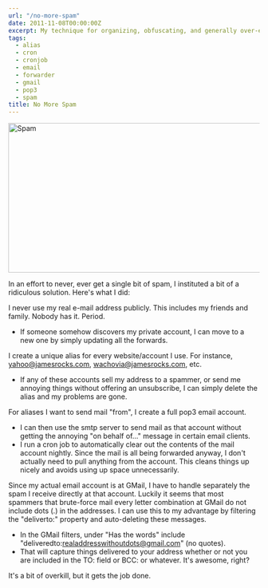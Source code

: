 ```yaml
---
url: "/no-more-spam"
date: 2011-11-08T00:00:00Z
excerpt: My technique for organizing, obfuscating, and generally over-engineering my email to avoid spam via aliases.
tags:
  - alias
  - cron
  - cronjob
  - email
  - forwarder
  - gmail
  - pop3
  - spam
title: No More Spam
---
```


<img width="750" height="300" layout="responsive" src="//labs.tomasino.org/assets/images/spam.jpg" alt="Spam"></img>

In an effort to never, ever get a single bit of spam, I instituted a bit
of a ridiculous solution. Here's what I did:

I never use my real e-mail address publicly. This includes my friends
and family. Nobody has it. Period.

-   If someone somehow discovers my private account, I can move to a new
    one by simply updating all the forwards.

I create a unique alias for every website/account I use. For instance,
yahoo@jamesrocks.com, wachovia@jamesrocks.com, etc.

-   If any of these accounts sell my address to a spammer, or send me
    annoying things without offering an unsubscribe, I can simply delete
    the alias and my problems are gone.

For aliases I want to send mail "from", I create a full pop3 email
account.

-   I can then use the smtp server to send mail as that account without
    getting the annoying "on behalf of..." message in certain email
    clients.
-   I run a cron job to automatically clear out the contents of the mail
    account nightly. Since the mail is all being forwarded anyway, I
    don't actually need to pull anything from the account. This cleans
    things up nicely and avoids using up space unnecessarily.

Since my actual email account is at GMail, I have to handle separately
the spam I receive directly at that account. Luckily it seems that most
spammers that brute-force mail every letter combination at GMail do not
include dots (.) in the addresses. I can use this to my advantage by
filtering the "deliverto:" property and auto-deleting these messages.

-   In the GMail filters, under "Has the words" include
    "deliveredto:realaddresswithoutdots@gmail.com" (no quotes).
-   That will capture things delivered to your address whether or not
    you are included in the TO: field or BCC: or whatever. It's awesome,
    right?

It's a bit of overkill, but it gets the job done.
